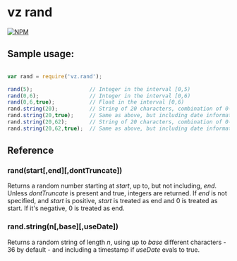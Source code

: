 # vz rand

[![NPM](https://nodei.co/npm/vz.rand.png?downloads=true)](https://nodei.co/npm/vz.rand/)

## Sample usage:

```javascript

var rand = require('vz.rand');

rand(5);                  // Integer in the interval [0,5)
rand(0,6);                // Integer in the interval [0,6)
rand(0,6,true);           // Float in the interval [0,6)
rand.string(20);          // String of 20 characters, combination of 0-9a-z
rand.string(20,true);     // Same as above, but including date information
rand.string(20,62);       // String of 20 characters, combination of 0-9a-zA-Z
rand.string(20,62,true);  // Same as above, but including date information

```

## Reference

### rand(start[,end][,dontTruncate])

Returns a random number starting at *start*, up to, but not including, *end*. Unless *dontTruncate* is present and true, integers are returned. If *end* is not specified, and *start* is positive, *start* is treated as end and 0 is treated as start. If it's negative, 0 is treated as end.

### rand.string(n[,base][,useDate])

Returns a random string of length *n*, using up to *base* different characters - 36 by default - and including a timestamp if *useDate* evals to true.
